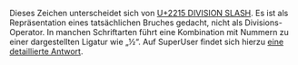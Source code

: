 Dieses Zeichen unterscheidet sich von [U+2215 DIVISION SLASH](/U+2215).
Es ist als Repräsentation eines tatsächlichen Bruches gedacht, nicht als
Divisions-Operator. In manchen Schriftarten führt eine Kombination mit
Nummern zu einer dargestellten Ligatur wie „½“. Auf SuperUser findet sich
hierzu [eine detaillierte Antwort](http://superuser.com/a/922075/2280).
